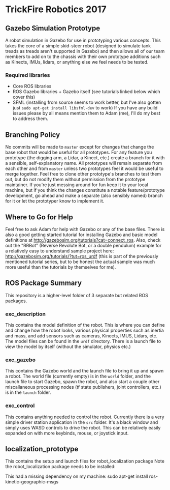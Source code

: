 # TrickFire Robotics 2017
## Gazebo Simulation Prototype
A robot simulation in Gazebo for use in prototyping various concepts. This takes the core of a simple skid-steer robot (designed to simulate tank treads as treads aren't supported in Gazebo) and then allows all of our team members to add on to the chassis with their own prototype additions such as Kinects, IMUs, lidars, or anything else we feel needs to be tested.

### Required libraries
 * Core ROS libraries
 * ROS Gazebo libraries + Gazebo itself (see tutorials linked below which cover this)
 * SFML (installing from source seems to work better, but I've also gotten just `sudo apt-get install libsfml-dev` to work)
If you have any build issues please by all means mention them to Adam (me), I'll do my best to address them.

## Branching Policy
No commits will be made to `master` except for changes that change the base robot that would be useful for all prototypes. For any feature you prototype (the digging arm, a Lidar, a Kinect, etc.) create a branch for it with a sensible, self-explanatory name. All prototypes will remain separate from each other and from `master` unless two prototypes feel it would be useful to merge together. Feel free to clone other prototype's branches to test them out, but do not modify them without permission from the prototype maintainer. If you're just messing around for fun keep it to your local machine, but if you think the changes constitute a notable feature/prototype development, go ahead and make a separate (also sensibly named) branch for it or let the prototyper know to implement it.

## Where to Go for Help
Feel free to ask Adam for help with Gazebo or any of the base files. There is also a good getting started tutorial for installing Gazebo and basic model definitions at http://gazebosim.org/tutorials?cat=connect_ros. Also, check out the "RRBot" (Reverse Revolute Bot, or a double pendulum) example for a relatively easy to understand sample project here: http://gazebosim.org/tutorials/?tut=ros_urdf (this is part of the previously mentioned tutorial series, but to be honest the actual sample was much more useful than the tutorials by themselves for me).

## ROS Package Summary
This repository is a higher-level folder of 3 separate but related ROS packages.
### exc_description
This contains the model definition of the robot. This is where you can define and change how the robot looks, various physical properties such as inertia and mass, and add sensors such as cameras, Kinects, IMUS, Lidars, etc. The model files can be found in the `urdf` directory. There is a launch file to view the model by itself (without the simulator, physics etc.)

### exc_gazebo
This contains the Gazebo world and the launch file to bring it up and spawn a robot. The world file (currently empty) is in the `world` folder, and the launch file to start Gazebo, spawn the robot, and also start a couple other miscallaneous processing nodes (tf state publishers, joint controllers, etc.) is in the `launch` folder.

### exc_control
This contains anything needed to control the robot. Currently there is a very simple driver station application in the `src` folder. It's a black window and simply uses WASD controls to drive the robot. This can be relatively easily expanded on with more keybinds, mouse, or joystick input.

## localization_prototype
This contains the setup and launch files for robot_localization package
Note the robot_localization package needs to be installed:

This had a missing dependency on my machine:
sudo apt-get install ros-kinetic-geographic-msgs
